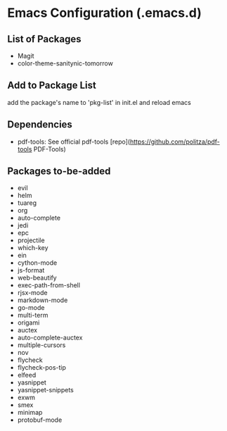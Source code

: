 # Emacs Configuration (.emacs.d)

## List of Packages

 * Magit
 * color-theme-sanitynic-tomorrow

## Add to Package List

add the package's name to 'pkg-list' in init.el and reload emacs

## Dependencies

 * pdf-tools: See official pdf-tools [repo](https://github.com/politza/pdf-tools PDF-Tools)

## Packages to-be-added

* evil
* helm
* tuareg
* org
* auto-complete
* jedi
* epc
* projectile
* which-key
* ein
* cython-mode
* js-format
* web-beautify
* exec-path-from-shell
* rjsx-mode
* markdown-mode
* go-mode
* multi-term
* origami
* auctex
* auto-complete-auctex
* multiple-cursors
* nov
* flycheck
* flycheck-pos-tip
* elfeed
* yasnippet
* yasnippet-snippets
* exwm
* smex
* minimap
* protobuf-mode
